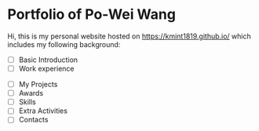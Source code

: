 # Portfolio of Po-Wei Wang

Hi, this is my personal website hosted on https://kmint1819.github.io/ which includes my following background:
- [ ] Basic Introduction
- [ ] Work experience
<!-- - [ ] Education -->
- [ ] My Projects
- [ ] Awards
- [ ] Skills
- [ ] Extra Activities
- [ ] Contacts
